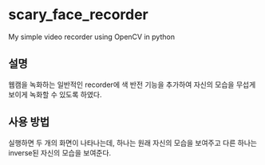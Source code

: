 # scary_face_recorder
My simple video recorder using OpenCV in python

<h2>설명</h2>
웹캠을 녹화하는 일반적인 recorder에 색 반전 기능을 추가하여 자신의 모습을 무섭게 보이게 녹화할 수 있도록 하였다.
<h2>사용 방법</h2>
실행하면 두 개의 화면이 나타나는데, 하나는 원래 자신의 모습을 보여주고 다른 하나는 inverse된 자신의 모습을 보여준다.
